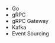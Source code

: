 <ul>
    <li>Go</li>
    <li>gRPC</li>
    <li>gRPC Gateway</li>
    <li>Kafka</li>
    <li>Event Sourcing</li>
</ul>